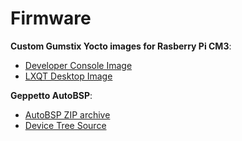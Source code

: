 # Firmware

__Custom Gumstix Yocto images for Rasberry Pi CM3__:

* [Developer Console Image][console]
* [LXQT Desktop Image][lxqt]

__Geppetto AutoBSP__:
* [AutoBSP ZIP archive][autobsp]
* [Device Tree Source][dts]

[console]: https://catalina.gumstix.com/binaries/download/rpi_cm3_yocto_dunfell_console
[lxqt]: https://catalina.gumstix.com/binaries/download/rpi_cm3_yocto_dunfell_lxqt
[autobsp]: PKG900000001400_autobsp.zip
[dts]: PKG900000001400_overlay.dts
